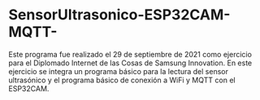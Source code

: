 # SensorUltrasonico-ESP32CAM-MQTT-
Este programa fue realizado el  29 de septiembre de 2021  como ejercicio para el Diplomado Internet de las Cosas de Samsung Innovation. En este ejercicio se integra un programa básico para la lectura del sensor ultrasónico y el programa básico de conexión a WiFi y MQTT con el ESP32CAM.
